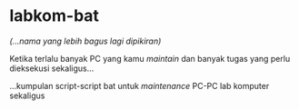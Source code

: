 # labkom-bat
_(...nama yang lebih bagus lagi dipikiran)_

Ketika terlalu banyak PC yang kamu _maintain_ dan banyak tugas yang perlu dieksekusi sekaligus...

...kumpulan script-script bat untuk _maintenance_ PC-PC lab komputer sekaligus
